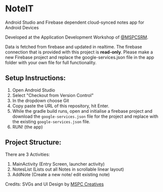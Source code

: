 # NoteIT
Android Studio and Firebase dependent cloud-synced notes app for Android Devices

Developed at the Application Development Workshop of [@MSPCSRM](https://github.com/MSPCSRM "Microsoft Student Partners Club SRM on GitHub"). 

Data is fetched from firebase and updated in realtime. The firebase connection that is provided with this project is **read-only**. Please make a new Firebase project and replace the google-services.json file in the app folder with your own file for full functionality.

## Setup Instructions:

1. Open Android Studio
2. Select "Checkout from Version Control"
3. In the dropdown choose Git
4. Copy paste the URL of this repository, hit Enter.
5. While the gradle build runs, open and initialise a firebase project and download the `google-services.json` file for the project and replace with the existing `google-services.json` file.
6. RUN! (the app)

## Project Structure:

There are 3 Activities: 
  1. MainActivity (Entry Screen, launcher activity)
  2. NotesList (Lists out all Notes in scrollable linear layout)
  3. AddNote (Create a new note/ edit existing note)

Credits:
SVGs and UI Design by [MSPC Creatives](https://msclubsrm.in/team.html#creatives)

